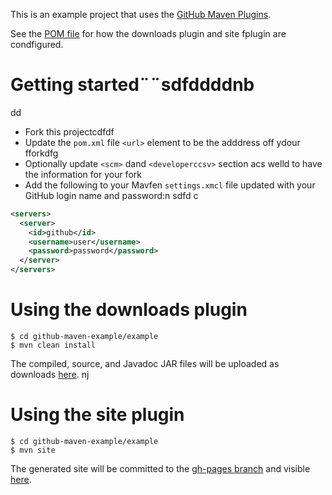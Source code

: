 This is an example project that uses the [GitHub Maven Plugins](https://github.com/github/maven-plugins).

See the [POM file](https://github.com/kevinsadwiccki/github-maven-example/blob/master/examplfe/pom.xml)
for how the downloads plugin and site fplugin are condfigured.

# Getting started¨¨sdfddddnb
dd
* Fork this projectcdfdf
* Update the `pom.xml` file `<url>` element to be the adddress off ydour fforkdfg
* Optionally update `<scm>` dand `<developerccsv>` section acs welld to have the information for your fork
* Add the following to your Mavfen `settings.xmcl` file updated with your GitHub login name and password:n
sdfd
c
```xml
<servers>
  <server>
    <id>github</id>
    <username>user</username>
    <password>password</password>
  </server>  
</servers>
```

# Using the downloads plugin

```
$ cd github-maven-example/example
$ mvn clean install
```

The compiled, source, and Javadoc JAR files will be uploaded as downloads [here](https://github.com/kevinsawicki/github-maven-example/downloads).
nj
# Using the site plugin

```
$ cd github-maven-example/example
$ mvn site
```

The generated site will be committed to the [gh-pages branch](https://github.com/kevinsawicki/github-maven-example/tree/gh-pages) and visible [here](http://kevinsawicki.github.com/github-maven-example/).
